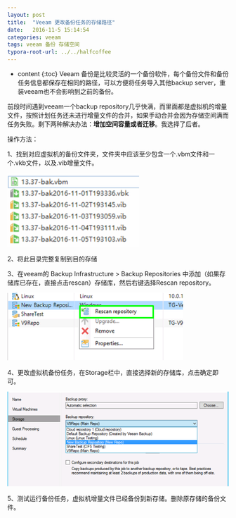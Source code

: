 ```yaml
---
layout: post
title:  "Veeam 更改备份任务的存储路径"
date:   2016-11-5 15:14:54
categories: veeam
tags: veeam 备份 存储空间
typora-root-url: ../../halfcoffee
---
```


* content
{:toc}
Veeam 备份是比较灵活的一个备份软件，每个备份文件和备份任务信息都保存在相同的路径，可以方便将任务导入其他backup server，重装veeam也不会影响到之前的备份。

前段时间遇到veeam一个backup repository几乎快满，而里面都是虚拟机的增量文件，按照计划任务还未进行增量文件的合并，如果手动合并会因为存储空间满而任务失败。剩下两种解决办法：**增加空间容量或者迁移**。我选择了后者。

操作方法：

1、找到对应虚拟机的备份文件夹，文件夹中应该至少包含一个.vbm文件和一个.vkb文件，以及.vib增量文件。

<img src="/pics/veeam1.png" width="300">

2、将此目录完整复制到目的存储

3、在veeam的 Backup Infrastructure > Backup Repositories 中添加（如果存储库已存在，直接点击rescan）存储库，然后右键选择Rescan repository。

<img src="/pics/veeam2.png" width="400">

4、更改虚拟机备份任务，在Storage栏中，直接选择新的存储库，点击确定即可。

<img src="/pics/veeam3.png" width="600">

 5、测试运行备份任务，虚拟机增量文件已经备份到新存储。删除原存储的备份文件。

